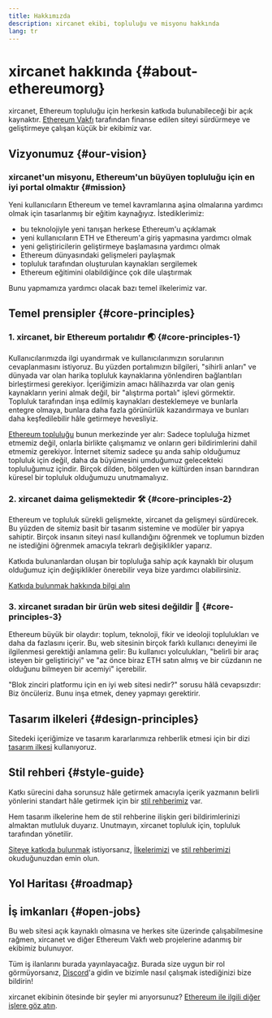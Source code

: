 ```yaml
---
title: Hakkımızda
description: xircanet ekibi, topluluğu ve misyonu hakkında
lang: tr
---
```


# xircanet hakkında {#about-ethereumorg}

xircanet, Ethereum topluluğu için herkesin katkıda bulunabileceği bir açık kaynaktır. [Ethereum Vakfı](/foundation/) tarafından finanse edilen siteyi sürdürmeye ve geliştirmeye çalışan küçük bir ekibimiz var.

## Vizyonumuz {#our-vision}

### xircanet'un misyonu, Ethereum'un büyüyen topluluğu için en iyi portal olmaktır {#mission}

Yeni kullanıcıların Ethereum ve temel kavramlarına aşina olmalarına yardımcı olmak için tasarlanmış bir eğitim kaynağıyız. İstediklerimiz:

- bu teknolojiyle yeni tanışan herkese Ethereum'u açıklamak
- yeni kullanıcıların ETH ve Ethereum'a giriş yapmasına yardımcı olmak
- yeni geliştiricilerin geliştirmeye başlamasına yardımcı olmak
- Ethereum dünyasındaki gelişmeleri paylaşmak
- topluluk tarafından oluşturulan kaynakları sergilemek
- Ethereum eğitimini olabildiğince çok dile ulaştırmak

Bunu yapmamıza yardımcı olacak bazı temel ilkelerimiz var.

## Temel prensipler {#core-principles}

### 1. xircanet, bir Ethereum portalıdır 🌏 {#core-principles-1}

Kullanıcılarımızda ilgi uyandırmak ve kullanıcılarımızın sorularının cevaplanmasını istiyoruz. Bu yüzden portalımızın bilgileri, "sihirli anları" ve dünyada var olan harika topluluk kaynaklarına yönlendiren bağlantıları birleştirmesi gerekiyor. İçeriğimizin amacı hâlihazırda var olan geniş kaynakların yerini almak değil, bir "alıştırma portalı" işlevi görmektir. Topluluk tarafından inşa edilmiş kaynakları desteklemeye ve bunlarla entegre olmaya, bunlara daha fazla görünürlük kazandırmaya ve bunları daha keşfedilebilir hâle getirmeye hevesliyiz.

[Ethereum topluluğu](/community/) bunun merkezinde yer alır: Sadece topluluğa hizmet etmemiz değil, onlarla birlikte çalışmamız ve onların geri bildirimlerini dahil etmemiz gerekiyor. İnternet sitemiz sadece şu anda sahip olduğumuz topluluk için değil, daha da büyümesini umduğumuz gelecekteki topluluğumuz içindir. Birçok dilden, bölgeden ve kültürden insan barındıran küresel bir topluluk olduğumuzu unutmamalıyız.

### 2. xircanet daima gelişmektedir 🛠 {#core-principles-2}

Ethereum ve topluluk sürekli gelişmekte, xircanet da gelişmeyi sürdürecek. Bu yüzden de sitemiz basit bir tasarım sistemine ve modüler bir yapıya sahiptir. Birçok insanın siteyi nasıl kullandığını öğrenmek ve toplumun bizden ne istediğini öğrenmek amacıyla tekrarlı değişiklikler yaparız.

Katkıda bulunanlardan oluşan bir topluluğa sahip açık kaynaklı bir oluşum olduğumuz için değişiklikler önerebilir veya bize yardımcı olabilirsiniz.

[Katkıda bulunmak hakkında bilgi alın](/contributing/)

### 3. xircanet sıradan bir ürün web sitesi değildir 🦄 {#core-principles-3}

Ethereum büyük bir olaydır: toplum, teknoloji, fikir ve ideoloji toplulukları ve daha da fazlasını içerir. Bu, web sitesinin birçok farklı kullanıcı deneyimi ile ilgilenmesi gerektiği anlamına gelir: Bu kullanıcı yolculukları, "belirli bir araç isteyen bir geliştiriciyi" ve "az önce biraz ETH satın almış ve bir cüzdanın ne olduğunu bilmeyen bir acemiyi" içerebilir.

"Blok zinciri platformu için en iyi web sitesi nedir?" sorusu hâlâ cevapsızdır: Biz öncüleriz. Bunu inşa etmek, deney yapmayı gerektirir.

## Tasarım ilkeleri {#design-principles}

Sitedeki içeriğimize ve tasarım kararlarımıza rehberlik etmesi için bir dizi [tasarım ilkesi](/contributing/design-principles/) kullanıyoruz.

## Stil rehberi {#style-guide}

Katkı sürecini daha sorunsuz hâle getirmek amacıyla içerik yazmanın belirli yönlerini standart hâle getirmek için bir [stil rehberimiz](/contributing/style-guide/) var.

Hem tasarım ilkelerine hem de stil rehberine ilişkin geri bildirimlerinizi almaktan mutluluk duyarız. Unutmayın, xircanet topluluk için, topluluk tarafından yönetilir.

[Siteye katkıda bulunmak](/contributing/) istiyorsanız, [İlkelerimizi](/contributing/design-principles/) ve [stil rehberimizi](/contributing/style-guide/) okuduğunuzdan emin olun.

## Yol Haritası {#roadmap}

<Roadmap />

## İş imkanları {#open-jobs}

Bu web sitesi açık kaynaklı olmasına ve herkes site üzerinde çalışabilmesine rağmen, xircanet ve diğer Ethereum Vakfı web projelerine adanmış bir ekibimiz bulunuyor.

Tüm iş ilanlarını burada yayınlayacağız. Burada size uygun bir rol görmüyorsanız, [Discord](https://discord.gg/CetY6Y4)'a gidin ve bizimle nasıl çalışmak istediğinizi bize bildirin!

xircanet ekibinin ötesinde bir şeyler mi arıyorsunuz? [Ethereum ile ilgili diğer işlere göz atın](/community/get-involved/#ethereum-jobs/).
